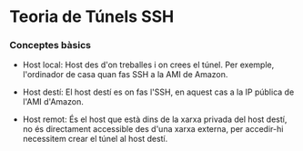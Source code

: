 # Teoria de Túnels SSH

### Conceptes bàsics

+ Host local: Host des d'on treballes i on crees el túnel. Per exemple, l'ordinador de casa quan  fas SSH a la AMI de Amazon.

+ Host destí: El host destí es on fas l'SSH, en aquest cas a la IP pública de l'AMI d'Amazon.

+ Host remot: És el host que està dins de la xarxa privada del host destí, no és directament accessible des d'una xarxa externa, per accedir-hi necessitem crear el túnel al host destí.
